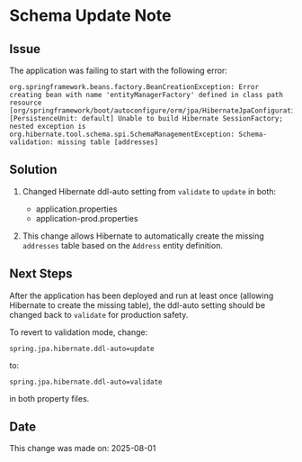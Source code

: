 # Schema Update Note

## Issue
The application was failing to start with the following error:
```
org.springframework.beans.factory.BeanCreationException: Error creating bean with name 'entityManagerFactory' defined in class path resource [org/springframework/boot/autoconfigure/orm/jpa/HibernateJpaConfiguration.class]: [PersistenceUnit: default] Unable to build Hibernate SessionFactory; nested exception is org.hibernate.tool.schema.spi.SchemaManagementException: Schema-validation: missing table [addresses]
```

## Solution
1. Changed Hibernate ddl-auto setting from `validate` to `update` in both:
   - application.properties
   - application-prod.properties

2. This change allows Hibernate to automatically create the missing `addresses` table based on the `Address` entity definition.

## Next Steps
After the application has been deployed and run at least once (allowing Hibernate to create the missing table), the ddl-auto setting should be changed back to `validate` for production safety.

To revert to validation mode, change:
```properties
spring.jpa.hibernate.ddl-auto=update
```
to:
```properties
spring.jpa.hibernate.ddl-auto=validate
```

in both property files.

## Date
This change was made on: 2025-08-01